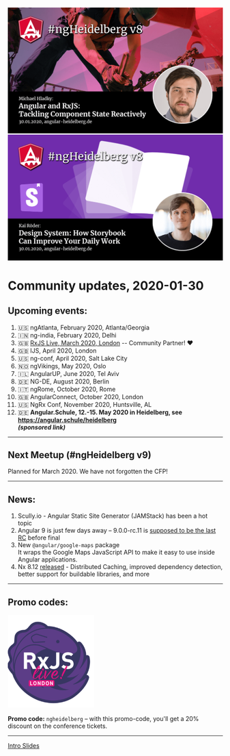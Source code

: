 ![Banner](ngHeidelbergv8.png)<br>
![Banner](ngHeidelbergv8b.png)


# Community updates, 2020-01-30

## Upcoming events:

1. 🇺🇸 ngAtlanta, February 2020, Atlanta/Georgia 
2. 🇮🇳 ng-india, February 2020, Delhi
3. 🇬🇧 [RxJS Live, March 2020, London](https://www.rxjs.live/) -- Community Partner! ❤️
4. 🇬🇧 IJS, April 2020, London
5. 🇺🇸 ng-conf, April 2020, Salt Lake City
6. 🇳🇴 ngVikings, May 2020, Oslo
7. 🇮🇱 AngularUP, June 2020, Tel Aviv
8. 🇩🇪 NG-DE, August 2020, Berlin
7. 🇮🇹 ngRome, October 2020, Rome
8. 🇬🇧 AngularConnect, October 2020, London
9. 🇺🇸 NgRx Conf, November 2020, Huntsville, AL
10. 🇩🇪 __Angular.Schule, 12.-15. May 2020 in Heidelberg, see https://angular.schule/heidelberg<br>_(sponsored link)___


----

## Next Meetup (#ngHeidelberg v9)

Planned for March 2020. We have not forgotten the CFP!

----

## News:

1. Scully.io - Angular Static Site Generator (JAMStack) has been a hot topic
2. Angular 9 is just few days away – 9.0.0-rc.11 is [supposed to be the last RC](https://twitter.com/IgorMinar/status/1221650943944474625) before final
3. New `@angular/google-maps` package<br>It wraps the Google Maps JavaScript API to make it easy to use inside Angular applications.
4. Nx 8.12 [released](https://blog.nrwl.io/nx-8-12-distributed-caching-improved-dependency-detection-better-support-for-buildable-libraries-6f7cec17b83f) - Distributed Caching, improved dependency detection, better support for buildable libraries, and more

----


## Promo codes:


<img src="logos/rxjs-live.png" width="40%" alt="RxJS Live logo">

**Promo code:** `ngheidelberg` – with this promo-code, you'll get a 20% discount on the conference tickets.  


----

[Intro Slides](https://docs.google.com/presentation/d/1u1-C0KIMjD64eS1oiN0eF-IULBSI8H050e2BoQcOVcw/edit?usp=sharing)

